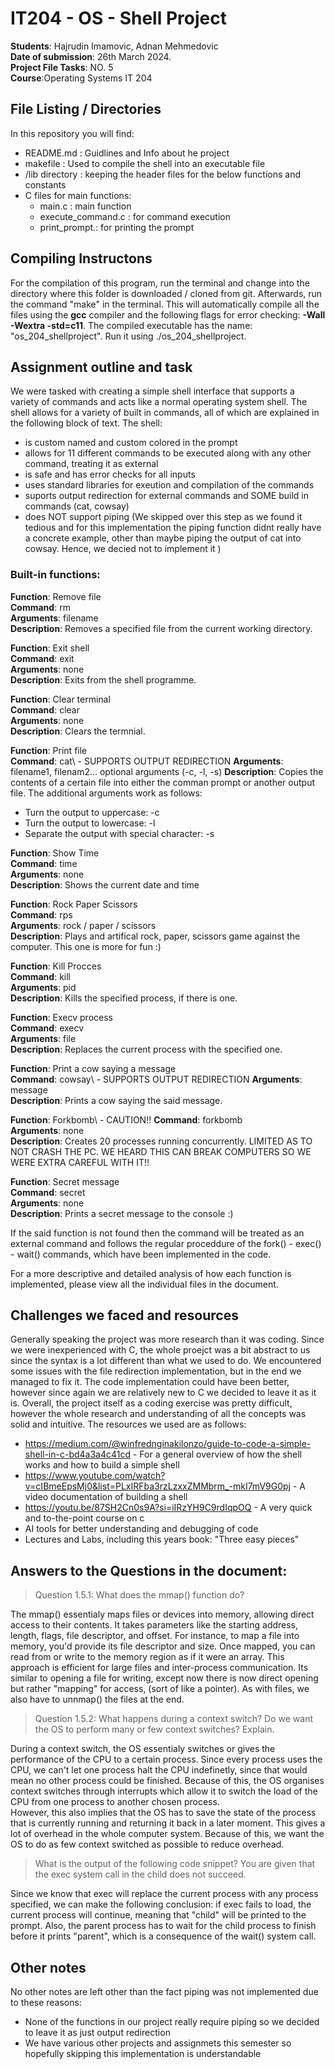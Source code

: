 # IT204 - OS - Shell Project
**Students**: Hajrudin Imamovic, Adnan Mehmedovic\
**Date of submission**: 26th March 2024.\
**Project File Tasks**: NO. 5\
**Course**:Operating Systems IT 204

## File Listing / Directories
In this repository you will find:
- README.md : Guidlines and Info about he project
- makefile : Used to compile the shell into an executable file
- /lib directory : keeping the header files for the below functions and constants
- C files for main functions:
    - main.c : main function
    - execute_command.c : for command execution
    - print_prompt.: for printing the prompt

## Compiling Instructons
For the compilation of this program, run the terminal and change into the directory where this folder is downloaded / cloned from git. Afterwards, run the command "make" in the terminal. This will automatically compile all the files using the **gcc** compiler and the following flags for error checking: **-Wall -Wextra -std=c11**. The compiled executable has the name: "os_204_shellproject". Run it using ./os_204_shellproject.

## Assignment outline and task
We were tasked with creating a simple shell interface that supports a variety of commands and acts like a normal operating system shell. The shell allows for a variety of built in commands, all of which are explained in the following block of text. The shell:
- is custom named and custom colored in the prompt
- allows for 11 different commands to be executed along with any other command, treating it as external
- is safe and has error checks for all inputs
- uses standard libraries for exeution and compilation of the commands
- suports output redirection for external commands and SOME build in commands (cat, cowsay)
- does NOT support piping (We skipped over this step as we found it tedious and for this implementation the piping function didnt really have a concrete example, other than maybe piping the output of cat into cowsay. Hence, we decied not to implement it )

### Built-in functions:

**Function**: Remove file\
**Command**: rm\
**Arguments**: filename\
**Description**: Removes a specified file from the current working directory.

**Function**: Exit shell\
**Command**: exit\
**Arguments**: none\
**Description**: Exits from the shell programme.

**Function**: Clear terminal\
**Command**: clear\
**Arguments**: none\
**Description**: Clears the termnial.

**Function**: Print file\
**Command**: cat\ - SUPPORTS OUTPUT REDIRECTION
**Arguments**: filename1, filenam2... optional arguments (-c, -l, -s)
**Description**: Copies the contents of a certain file into either the comman prompt or another output file. The additional arguments work as follows:
- Turn the output to uppercase: -c
- Turn the output to lowercase: -l
- Separate the output with special character: -s 

**Function**: Show Time\
**Command**: time\
**Arguments**: none\
**Description**: Shows the current date and time

**Function**: Rock Paper Scissors\
**Command**: rps\
**Arguments**: rock / paper / scissors \
**Description**: Plays and artifical rock, paper, scissors game against the computer. This one is more for fun :)

**Function**: Kill Procces\
**Command**: kill\
**Arguments**: pid\
**Description**: Kills the specified process, if there is one.

**Function**: Execv process\
**Command**: execv\
**Arguments**: file\
**Description**: Replaces the current process with the specified one.

**Function**: Print a cow saying a message\
**Command**: cowsay\ - SUPPORTS OUTPUT REDIRECTION
**Arguments**: message\
**Description**: Prints a cow saying the said message.

**Function**: Forkbomb\ - CAUTION!!
**Command**: forkbomb\
**Arguments**: none\
**Description**: Creates 20 processes running concurrently. LIMITED AS TO NOT CRASH THE PC. WE HEARD THIS CAN BREAK COMPUTERS SO WE WERE EXTRA CAREFUL WITH IT!!

**Function**: Secret message\
**Command**: secret\
**Arguments**: none\
**Description**: Prints a secret message to the console :)


If the said function is not found then the command will be treated as an external command and follows the regular proceddure of the fork() - exec() - wait() commands, which have been implemented in the code.

For a more descriptive and detailed analysis of how each function is implemented, please view all the individual files in the document.

## Challenges we faced and resources
Generally speaking the project was more research than it was coding. Since we were inexperienced with C, the whole proejct was a bit abstract to us since the syntax is a lot different than what we used to do. We encountered some issues with the file redirection implementation, but in the end we managed to fix it. The code implementation could have been better, however since again we are relatively new to C we decided to leave it as it is. Overall, the project itself as a coding exercise was pretty difficult, however the whole research and understanding of all the concepts was solid and intuitive. The resources we used are as follows:
- https://medium.com/@winfrednginakilonzo/guide-to-code-a-simple-shell-in-c-bd4a3a4c41cd - For a general overview of how the shell works and how to build a simple shell
- https://www.youtube.com/watch?v=cIBmeEpsMj0&list=PLxIRFba3rzLzxxZMMbrm_-mkI7mV9G0pj - A video documentation of building a shell
- https://youtu.be/87SH2Cn0s9A?si=iIRzYH9C9rdIqpOQ - A very quick and to-the-point course on c
- AI tools for better understanding and debugging of code
- Lectures and Labs, including this years book: "Three easy pieces"

## Answers to the Questions in the document:
> Question 1.5.1: What does the mmap() function do?

The mmap() essentialy maps files or devices into memory, allowing direct access to their contents. It takes parameters like the starting address, length, flags, file descriptor, and offset. For instance, to map a file into memory, you'd provide its file descriptor and size. Once mapped, you can read from or write to the memory region as if it were an array. This approach is efficient for large files and inter-process communication. Its similar to opening a file for writing, except now there is now direct opening but rather "mapping" for access, (sort of like a pointer). As with files, we also have to unnmap() the files at the end.

> Question 1.5.2: What happens during a context switch? Do we want the OS to perform many or few context switches? Explain.

During a context switch, the OS essentialy switches or gives the performance of the CPU to a certain process. Since every process uses the CPU, we can't let one process halt the CPU indefinetly, since that would mean no other process could be finished. Because of this, the OS organises context switches through interrupts which allow it to switch the load of the CPU from one process to another chosen process.\
However, this also implies that the OS has to save the state of the process that is currently running and returning it back in a later moment. This gives a lot of overhead in the whole computer system. Because of this, we want the OS to do as few context switched as possible to reduce overhead.

> What is the output of the following code snippet? You are given that the exec system call in the child does not succeed.

Since we know that exec will replace the current process with any process specified, we can make the following conclusion: if exec fails to load, the current process will continue, meaning that "child" will be printed to the prompt. Also, the parent process has to wait for the child process to finish before it prints "parent", which is a consequence of the wait() system call.

## Other notes
No other notes are left other than the fact piping was not implemented due to these reasons:
- None of the functions in our project really require piping so we decided to leave it as just output redirection
- We have various other projects and assignmets this semester so hopefully skipping this implementation is understandable
